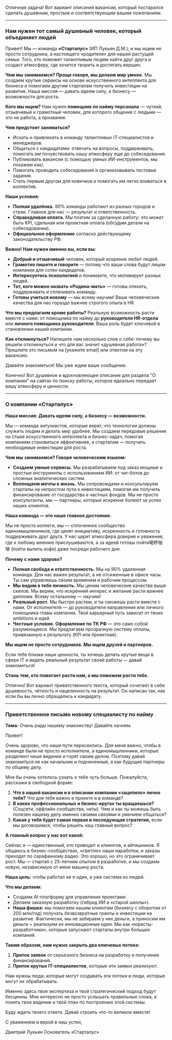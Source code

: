 Отличная задача! Вот вариант описания вакансии, который постарался сделать душевным, простым и соответствующим вашим пожеланиям.

---

### **Нам нужен тот самый душевный человек, который объединяет людей**

Привет! Мы — команда **«Стартапус»** (ИП Лукьян Д.М.), и мы ищем не просто сотрудника, а настоящего «родителя» для нашей растущей семьи. Того, кто поможет талантливым людям найти друг друга и создаст атмосферу, где хочется творить и достигать вершин.

**Чем мы занимаемся? Проще говоря, мы делаем мир умнее.**
Мы создаем крутые сервисы на основе искусственного интеллекта для бизнеса и помогаем другим стартапам получить инвестиции на развитие. Наша миссия — давать идеям силу, а бизнесу — возможности для роста.

**Кого мы ищем?**
Нам нужен **помощник по найму персонала** — чуткий, отзывчивый и грамотный человек, для которого общение с людьми — это не работа, а призвание.

**Чем предстоит заниматься?**

- Искать и привлекать в команду талантливых IT-специалистов и менеджеров.
- Общаться с кандидатами: отвечать на вопросы, поддерживать, помогать им почувствовать нашу атмосферу еще до собеседования.
- Публиковать вакансии (с помощью умных ИИ-инструментов, мы покажем как).
- Помогать проводить собеседования и организовывать тестовые задания.
- Стать первым другом для новичков и помогать им легко вливаться в коллектив.

**Наши условия:**

- **Полная удалёнка.** 90% команды работают из разных городов и стран. Главное для нас — результат и ответственность.
- **Справедливая оплата.** Мы платим за сделанную работу: это может быть KPI, сдельная или проектная оплата (обсудим детали на собеседовании).
- **Официальное оформление** согласно действующему законодательству РФ.

**Важно! Нам нужен именно вы, если вы:**

- **Добрый и отзывчивый** человек, который искренне любит людей.
- **Грамотно пишете и говорите** — потому что ваши слова будут лицом компании для сотен кандидатов.
- **Интересуетесь психологией** и понимаете, что мотивирует разных людей.
- **Тот, кого можно назвать «Родина-мать»** — готовы опекать, поддерживать и сплачивать команду.
- **Готовы учиться новому** — мы всему научим! Ваши человеческие качества для нас гораздо важнее строгого опыта в HR.

**Что мы предлагаем кроме работы?**
Реальную возможность расти вместе с нами: от помощника по найму до **руководителя HR-отдела** или **личного помощника руководителя**. Ваша роль будет ключевой в становлении нашей компании.

**Как откликнуться?**
Напишите нам несколько слов о себе: почему вы решили откликнуться и что для вас значит «душевная работа»? Пришлите это письмом на [укажите email] или ответом на эту вакансию.

Давайте знакомиться! Мы уже ждем ваше сообщение.

Конечно! Вот душевное и вдохновляющее описание для раздела "О компании" на сайтах по поиску работы, которое идеально передает вашу атмосферу и ценности.

---

### **О компании «Стартапус»**

**Наша миссия: Давать идеям силу, а бизнесу — возможности.**

Мы — команда энтузиастов, которые верят, что технологии должны служить людям и делать мир удобнее. Мы создаем передовые решения на стыке искусственного интеллекта и бизнес-задач, помогая компаниям становиться эффективнее, а стартапам — получать необходимые инвестиции для роста.

**Чем мы занимаемся? Говоря человеческим языком:**

- **Создаем умные сервисы.** Мы разрабатываем под заказ мощные и простые инструменты с использованием ИИ: от чат-ботов до сложных аналитических систем.
- **Воплощаем мечты в жизнь.** Мы сопровождаем и консультируем стартапы на непростом пути к инвестициям, помогая им получить финансирование от государства и частных фондов. Мы не просто консультанты, мы — партнеры, которые искренне болеют за успех наших клиентов.

**Наша команда — это наше главное достояние.**

Мы не просто коллеги, мы — сплоченное сообщество единомышленников, где ценят инициативу, искренность и готовность поддерживать друг друга. У нас царит атмосфера доверия и уважения, где к любому мнению прислушиваются, а за идеей готовы пойти喝杯咖啡 (пойти выпить кофе) даже посреди рабочего дня.

**Почему с нами здорово?**

- **Полная свобода и ответственность.** Мы на 90% удаленная команда. Для нас важен результат, а не отсиженные в офисе часы. Ты сам управляешь своим временем и рабочим процессом.
- **Мы видим в тебе личность.** Мы ценим человеческие качества выше скилов. Мы верим, что искренний интерес и желание расти важнее диплома. Всему остальному — научим!
- **Реальный рост.** Мы быстро растем, и ты сможешь расти вместе с нами. От исполнителя — до руководителя направления или личного помощника главы компании. Твой карьерный путь зависит от твоих ambitions и идей.
- **Честные условия.** **Оформление по ТК РФ** — это само собой разумеющееся. Мы предлагаем прозрачную систему оплаты, привязанную к результату (KPI или проектная).

**Мы ищем не просто сотрудников. Мы ищем друзей и партнеров.**

Если тебе близки наши ценности, ты хочешь делать крутые вещи в сфере IT и видеть реальный результат своей работы — давай знакомиться!

**Стань тем, кто помогает расти нам, а мы поможем расти тебе.**

Отлично! Вот вариант приветственного текста, который сочетает в себе душевность, чёткость и нацеленность на результат. Он написан так, как если бы вы лично обращались к кандидату.

---

### **Приветственное письмо новому специалисту по найму**

**Тема:** Очень рады нашему знакомству! Давайте начнем.

Привет!

Очень здорово, что наши пути пересеклись. Для меня важно, чтобы в команде были не просто исполнители, а единомышленники, которые разделяют наше видение и горят своим делом. Поэтому давай знакомиться не как начальник и подчиненный, а как будущие партнеры по общему делу.

Мне бы очень хотелось узнать о тебе чуть больше. Пожалуйста, расскажи в свободной форме:

1.  **Что в нашей вакансии и в описании компании «зацепило» лично тебя?** Что для тебя важно в проекте и в команде?
2.  **В каких профессиональных и бизнес-кругах ты вращаешься?** (Соцсети, оффлайн-сообщества, чаты). Чем и как ты можешь быть полезен нашему делу именно своими связями и умением общаться?
3.  **Какая у тебя будет самая первая и последующая стратегия,** если мы договоримся, чтобы решить наш главный вопрос?

**А главный вопрос у нас вот какой:**

Сейчас я — единственный, кто приводит и клиентов, и айтишников. Я общаюсь в бизнес-сообществах, «светлю» наши наработки, и заказы приходят по сарафанному радио. Это хорошо, но это ограничивает рост. Мы — стартап с 25-летним опытом в разработке, и мы создаем новую, независимую от меня машину роста.

**Наша цель:** чтобы работал не я один, а уже система из людей.

**Что мы делаем:**

- Создаем AI-платформу для управления проектами.
- Делаем заказную разработку (гибрид ИИ и «старой школы»).
- **Наша фишка:** мы помогаем нашим клиентам (бизнесу с оборотом от 200 млн/год) получать безвозвратные гранты и инвестиции на развитие. Фактически, мы не забираем у них деньги, а приносим им деньги + реализуем их инновационные идеи. Мы как «юристы-разработчики», которые запускают стартапы внутри больших компаний.

**Таким образом, нам нужно закрыть два ключевых потока:**

1.  **Приток заявок** от серьезного бизнеса на разработку и получение финансирования.
2.  **Приток крутых IT-специалистов**, которые эти заявки реализуют.

Нам нужны люди, которые могут создавать эти потоки и люди, которые могут их обрабатывать.

Именно здесь твоя экспертиза и твой стратегический подход будут бесценны. Мне интересно не просто услышать правильные слова, а понять твое видение и твой план по построению этой системы.

Буду ждать твоего ответа. Давай строить что-то великое вместе!

С уважением и верой в наш успех,

Дмитрий Лукьян
Основатель «Стартапус»
